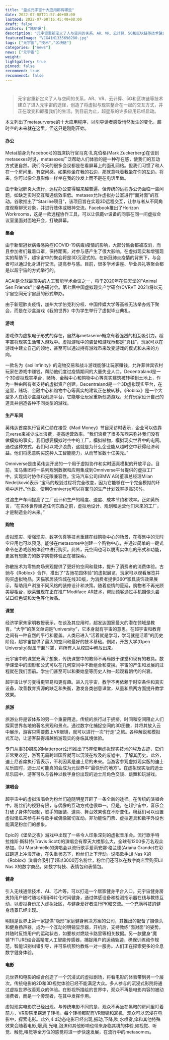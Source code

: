 ```yaml
---
title: "盘点元宇宙十大应用都有哪些"
date: 2022-07-08T21:57:40+08:00
lastmod: 2022-07-08T16:45:40+08:00
draft: false
authors: ["陈丽姗"]
description: "元宇宙重新定义了人与空间的关系，AR、VR、云计算、5G和区块链等技术建立了进入元宇宙的途径，创造了将虚拟与现实整合在一起的交互方式，并正在改变和颠覆我们的生活。到目前为止，超星系的许多应用已经启动。"
featuredImage: "VCG41N1335690280.jpg"
tags: ["元宇宙","技术","区块链"]
categories: ["news"]
news: ["元宇宙"]
weight: 
lightgallery: true
pinned: false
recommend: true
recommend1: false
---
```


# 

> 元宇宙重新定义了人与空间的关系，AR、VR、云计算、5G和区块链等技术建立了进入元宇宙的途径，创造了将虚拟与现实整合在一起的交互方式，并正在改变和颠覆我们的生活。到目前为止，超星系的许多应用已经启动。

本文列出了metasurverse的十大应用程序，以引导读者感受悄然发生的变化。超时空的未来就在这里，但这只是刚刚开始。



#### 办公

Meta(前身为Facebook)的首席执行官马克·扎克伯格(Mark Zuckerberg)在谈到metasexes时说，metasexes广泛帮助人们体验的是一种存在感，使我们的互动方式更自然。我们今天的很多会议都是在看屏幕上的面孔网格。但我们习惯了和人在一个房间里，有空间感，如果你坐在我的右边，那就意味着我坐在你的左边。将来，你可以像全息影像一样坐在我的沙发上而不是在电话里做。

由于新冠肺炎大流行，远程办公变得越来越普遍，但传统的远程办公仍面临一些问题，如缺乏实时交互和通信效率低。metasex允许虚拟办公室进行“面对面”的互动。谷歌推出了“Starline项目”，该项目旨在实现3D远程交互，让参与者从不同角度观察聊天对象，并进行肢体或眼神交流。Facebook推出了Horizon Workrooms，这是一款远程协作工具，可以让佩戴vr设备的同事在同一间虚拟会议室里面对面地开会，打破屏幕。

#### 集会

由于新型冠状病毒感染症(COVID-19病毒)疫情的影响，大部分集会都被取消，而且参加者们戴着口罩，保持距离，对参与感产生了很大影响。在虚拟现实和增强现实的帮助下，超宇宙中的聚会将是3D沉浸式的。在新冠肺炎疫情的背景下，与会者可以通过化身进行交流，提高参与感。目前，很多学术讲座、毕业典礼等聚会都是以超宇宙的方式举行的。

ACAI是全球最顶尖的人工智能学术会议之一，将于2020年在任天堂的“Animal Sen Friends”上举办研讨会。第七届中国虚拟现实产学研会(CVRVT 2021)将以元宇宙空间元宇宙展的形式举办。

由于新冠肺炎疫情，加州大学伯克利分校、中国传媒大学等高校无法举办线下聚会，而是在沙盒游戏《我的世界》中为学生举行了虚拟毕业典礼。

#### 游戏

游戏作为虚拟电子形式的存在，自然与metaseme概念有着强烈的相互吸引力。超宇宙将现实生活带入游戏中。虚拟游戏中的装备和游戏币都是“真钱”。玩家可以在游戏中建立自己的领地，甚至可以通过持有游戏币来改变游戏的模式和未来的方向。

一款名为《axi Infinity》的宠物交易和战斗游戏能够让玩家赚钱，允许菲律宾农村玩家在游戏中赚钱，帮助他们度过疫情期间的大量失业人口。Decentraland是一个3D虚拟现实平台，赌场、金融中心和购物中心等真实建筑被转移到土地上，作为一种由所有者支持的虚拟资产创建。Decentraland是一个3D虚拟现实平台，在这里，赌场、金融中心和购物中心等真实的建筑正在被转移。《Roblox》是一个大型多人在线沙盒游戏创造平台，它能够让玩家重新创造游戏，允许玩家设计自己的道具并创造各种不同类型的游戏。

#### 生产车间

英伟达首席执行官黄仁勋在接受《Mad Money》节目采访时表示，企业可以依靠元verse来减少成本浪费，提高运营效率。“我们浪费了很多东西来弥补我们没有做模拟的事实。我们想要模拟时空中的工厂，模拟植物，模拟现实世界中的电网。通过这种方式，我们可以减少浪费，这就是为什么企业能从超时空中获得经济利益。他们将愿意购买这种人工智能能力，从而节省数十亿美元。”

Omniverse是由英伟达开发的一个用于虚拟协作和实时逼真模拟的开放平台。目前，宝马集团将一系列规划数据和应用集成到Omniverse平台提供的虚拟工厂中，实现实时协作和无限兼容性。宝马汽车公司(BMW AG)董事总经理Milan Nedeljković表示:“宝马的规划过程将完全改变，因为它能够在一个完全模拟的环境中运行。”他说，使用Omniverse可以将宝马的生产计划效率提高30%。

过渡生产车间提高了工厂设计和生产的精度、速度、成本节约和效率。正如黄所言，“在实体世界建造任何东西之前，虚拟地设计、规划和运营他们未来的工厂，才是制造业的未来。”

#### 购物

虚拟现实、增强现实、数字仿真等技术重建在线购物中心的场景，在零售中的元时空应用也可以预见。能够在metasome中创建一个购物中心，并通过简单的一键式命令在游戏般的体验中进行购买。此外，元空间也可以脱离实体店的形式和功能，更富有想象力的数字购物体验正在被探索。

弥散技术为零售商场景观提供了更好的空间和载体，提升了消费者的消费体验。古驰与《Roblox》合作，推出了“古驰花园体验”的虚拟展览，玩家可以观看展览并购买虚拟物品。天猫家居装饰城在线3D版，为消费者提供360°家具装饰效果展示，帮助用户浏览不同风格的装修设计和决策。随着疫情的蔓延，购物者不再光顾美容柜台，欧莱雅现在正在推广Modiface AR技术，帮助顾客通过手机摄像头尝试口红色调和发色等化妆品。

#### 课堂

经济学家朱家明教授表示，在谈及其应用时，超发达国家最大的潜在领域是教育。“大学”的英文单词是“university”，它本身就有宇宙的意思。在超宇宙和教育之间有一种自然的平行和覆盖。人类已进入“活着就是学习，学习就是活着”的历史阶段，超宇宙提供了最大的空间和最好的技术基础。例如，开放大学(Open University)就属于超时空，将所有人从校园中解放出来。

元宇宙中的课堂充满了想象，传统课堂中的教师不再局限于课堂和现有的教具。数学课堂中的图形和公式可以在几何空间中不断组合和变换。宇宙的产生和发展的过程就在我们面前。学生们甚至可以和秦始皇等历史人物一起观看朝代的兴衰。

超宇宙让学习变得更容易和更有趣。进入元宇宙，教学不再依赖于时空条件和真实设备，改善教育资源的缺乏和失衡，激发各类创意课堂，从量和质两方面提升教学效果。

#### 旅游

旅游业将是该体系的另一个重要用途。传统的旅行过于拥挤，时间和空间阻止人们探索世界各地的著名景观和景点。通过数字化捕捉空间的3D图像，并将其放入云中展示，游客只需要戴上VR眼镜，就可以进行一次“行走”之旅。各种解说和模拟式互动，让游客获得超越旅游现实的身临其境体验。

专门从事3D摄影的Matterport公司推出了5座使用虚拟现实技术的埃及古迹，它们非常受欢迎，游客无需跨越国界就可以沉浸在埃及的废墟中，了解其历史。此外，迪士尼首席执行官表示，不利因素是迪士尼的未来。当游客参观虚拟现实版的迪士尼乐园时，迪士尼可能真的会成为元世界中“最快乐的地方”。在虚拟现实版的迪士尼乐园中，游客可以与各种以数字身份出现的迪士尼角色交谈、跳舞和玩游戏。

#### 演唱会

超宇宙中的虚拟演唱会为粉丝们追随明星开辟了一条全新的途径。在传统的演唱会中，粉丝们的视野有限，与偶像的互动方式也很单一。但是，在超宇宙中，音乐会打破了身体的限制，歌手的服装、道具、舞台效果也在不断变化。粉丝们可以设置虚拟傻瓜来参与并与歌手或偶像密切互动。非功能性门票、虚拟道具和数字外设也能满足粉丝们的想象。

Epic的《堡垒之夜》游戏中出现了一些令人印象深刻的虚拟音乐会。流行歌手特拉维斯·斯科特(Travis Scott)的演唱会有摩天大楼那么大，全球有1200多万名观众参加。DJ Marshmello的演唱会以流行歌手爱莉安娜·格兰德(Ariana Grande)在彩虹跑道上冲浪开始，在失重状态下，粉丝们上下浮动。说唱歌手Lil Nas X的《Roblox》演唱会吸引了超过3000万名粉丝，粉丝们还可以在数字商店里购买Lil Nas X的数字商品，如数字特技、表情包和表情包。

#### 健身

引入无线通信技术、AI、芯片等，可以打造一个居家健身平台入口。元宇宙健身房支持用户随时随地利用碎片化时间健身，通过体感设备和检测指示器在线与教练互动，以虚拟身份加入虚拟社区，与健身爱好者进行PK和交流。一个充满科技的健身场景已经出现。

明镜是世界上第一家提供“隐形”家庭健身解决方案的公司，其推出的配备了摄像头和健身扬声器，成为一个互动的明镜显示器，开机后，支持教练“面对面”的姿势，并随时反馈用户的运动状态，如要核对燃烧卡路里等相关数据。另一款健身“魔镜”FITURE结合高精度人工智能传感器，捕捉用户的运动轨迹，确保训练动作规范，智能识别纠错引导，并可系统预约教练一对一服务。人们正在探索更多的全息数字健身体验。

#### 电影

元世界和电影的结合创造了一个沉浸式的虚拟剧场，将看电影的体验带到另一个层次。传统电影的2D和3D视觉体验已经不能满足大众。多人参与的沉浸式影院将通过虚拟世界改善观众的体验。在影视所描绘的世界中，观众不再是电影内容的被动消费者，而是一个旁观者，在其中发挥作用。

虚拟现实电影院已经出现。与传统电影不同的是，观众不再坐在黑暗的房间里盯着前方，VR影院里摆满了转椅。每个转椅都配有VR眼镜和耳机，观众可以沉浸在电影中，探索电影。此外,4 d动态电影已经出现,振动,下降,吹,水喷雾,痒和其他特殊效果会随着电影,烟,雨,光电,泡沫和其他影响也带来身临其境的体验,如视觉、听觉、触觉,嗅觉等全方位的感觉将进一步快速发展，在流行中的metasomes。